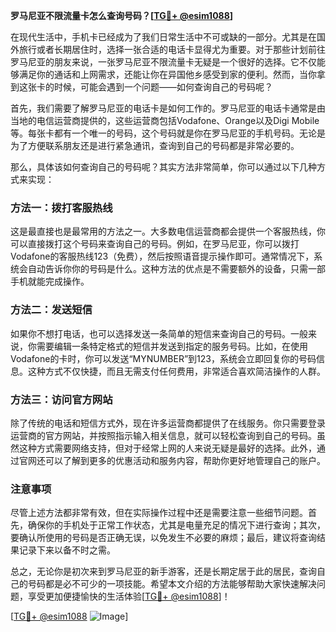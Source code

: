 **罗马尼亚不限流量卡怎么查询号码？[[TG💪+ @esim1088](https://t.me/s/esim1088)]**

在现代生活中，手机卡已经成为了我们日常生活中不可或缺的一部分。尤其是在国外旅行或者长期居住时，选择一张合适的电话卡显得尤为重要。对于那些计划前往罗马尼亚的朋友来说，一张罗马尼亚不限流量卡无疑是一个很好的选择。它不仅能够满足你的通话和上网需求，还能让你在异国他乡感受到家的便利。然而，当你拿到这张卡的时候，可能会遇到一个问题——如何查询自己的号码呢？

首先，我们需要了解罗马尼亚的电话卡是如何工作的。罗马尼亚的电话卡通常是由当地的电信运营商提供的，这些运营商包括Vodafone、Orange以及Digi Mobile等。每张卡都有一个唯一的号码，这个号码就是你在罗马尼亚的手机号码。无论是为了方便联系朋友还是进行紧急通讯，查询到自己的号码都是非常必要的。

那么，具体该如何查询自己的号码呢？其实方法非常简单，你可以通过以下几种方式来实现：

### 方法一：拨打客服热线

这是最直接也是最常用的方法之一。大多数电信运营商都会提供一个客服热线，你可以直接拨打这个号码来查询自己的号码。例如，在罗马尼亚，你可以拨打Vodafone的客服热线123（免费），然后按照语音提示操作即可。通常情况下，系统会自动告诉你你的号码是什么。这种方法的优点是不需要额外的设备，只需一部手机就能完成操作。

### 方法二：发送短信

如果你不想打电话，也可以选择发送一条简单的短信来查询自己的号码。一般来说，你需要编辑一条特定格式的短信并发送到指定的服务号码。比如，在使用Vodafone的卡时，你可以发送“MYNUMBER”到123，系统会立即回复你的号码信息。这种方式不仅快捷，而且无需支付任何费用，非常适合喜欢简洁操作的人群。

### 方法三：访问官方网站

除了传统的电话和短信方式外，现在许多运营商都提供了在线服务。你只需要登录运营商的官方网站，并按照指示输入相关信息，就可以轻松查询到自己的号码。虽然这种方式需要网络支持，但对于经常上网的人来说无疑是最好的选择。此外，通过官网还可以了解到更多的优惠活动和服务内容，帮助你更好地管理自己的账户。

### 注意事项

尽管上述方法都非常有效，但在实际操作过程中还是需要注意一些细节问题。首先，确保你的手机处于正常工作状态，尤其是电量充足的情况下进行查询；其次，要确认所使用的号码是否正确无误，以免发生不必要的麻烦；最后，建议将查询结果记录下来以备不时之需。

总之，无论你是初次来到罗马尼亚的新手游客，还是长期定居于此的居民，查询自己的号码都是必不可少的一项技能。希望本文介绍的方法能够帮助大家快速解决问题，享受更加便捷愉快的生活体验[[TG💪+ @esim1088](https://t.me/s/esim1088)]！

[[TG💪+ @esim1088](https://t.me/s/esim1088) ![Image](https://i.postimg.cc/4NQfJmqS/Snipaste-2025-05-13-00-14-12.png)]